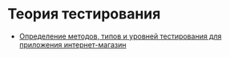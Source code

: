 # Теория тестирования 
 - [Определение методов, типов и уровней тестирования для приложения интернет-магазин](https://awesomeopensource.com/project/elangosundar/awesome-README-templates)
